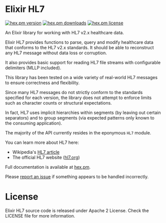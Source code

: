 # Elixir HL7 

[![hex.pm version](https://img.shields.io/hexpm/v/elixir_hl7.svg)](https://hex.pm/packages/elixir_hl7) 
[![hex.pm downloads](https://img.shields.io/hexpm/dt/elixir_hl7.svg)](https://hex.pm/packages/elixir_hl7)
[![hex.pm license](https://img.shields.io/hexpm/l/elixir_hl7.svg)](https://hex.pm/packages/elixir_hl7)

An Elixir library for working with HL7 v2.x healthcare data. 

Elixir HL7 provides functions to parse, query and modify healthcare data that conforms to the HL7 v2.x standards. 
It should be able to reconstruct any HL7 message without data loss or corruption.

It also provides basic support for reading HL7 file streams with configurable delimiters (MLLP included). 

This library has been tested on a wide variety of real-world HL7 messages to ensure correctness and flexibility. 

Since many HL7 messages do not strictly conform to the standards specified for each version, the library does not
attempt to enforce limits such as character counts or structural expectations. 

In fact, HL7 uses implicit hierarchies within segments (by leaving out certain separators) and to group segments
(via expected patterns only known to the consuming application).

The majority of the API currently resides in the eponymous `HL7` module.

You can learn more about HL7 here:
* Wikipedia's [HL7 article](https://en.wikipedia.org/wiki/Health_Level_7)
* The official HL7 website ([hl7.org](http://www.hl7.org/index.cfm))

Full documentation is available at [hex.pm](https://hexdocs.pm/elixir_hl7/main.html).

Please [report an issue](https://github.com/HCA-Healthcare/elixir-hl7/issues) if something appears to be handled incorrectly.

# License

Elixir HL7 source code is released under Apache 2 License. Check the LICENSE file for more information.
